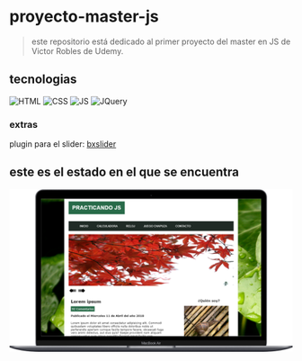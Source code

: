 # proyecto-master-js

> este repositorio está dedicado al primer proyecto del master en JS de Victor Robles de Udemy. 

## tecnologias 
![HTML](https://img.shields.io/badge/html5%20-%23E34F26.svg?&style=for-the-badge&logo=html5&logoColor=white)
![CSS](https://img.shields.io/badge/css3%20-%231572B6.svg?&style=for-the-badge&logo=css3&logoColor=white)
![JS](https://img.shields.io/badge/javascript%20-%23323330.svg?&style=for-the-badge&logo=javascript&logoColor=%23F7DF1E)
![JQuery](https://img.shields.io/badge/jQuery-0769AD?style=for-the-badge&logo=jquery&logoColor=white)


### extras 
plugin para el slider: 
[bxslider](https://bxslider.com/)

## este es el estado en el que se encuentra 

![vista previa](https://github.com/SofyFrontend/portafolio-2/blob/main/imagenes/miniweb/master-js.png)


